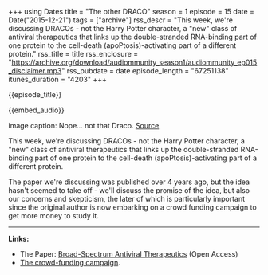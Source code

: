 +++
using Dates
title = "The other DRACO"
season = 1
episode = 15
date = Date("2015-12-21")
tags = ["archive"]
rss_descr = "This week, we're discussing DRACOs - not the Harry Potter character, a \"new\" class of antiviral therapeutics that links up the double-stranded RNA-binding part of one protein to the cell-death (apoPtosis)-activating part of a different protein."
rss_title = title
rss_enclosure = "https://archive.org/download/audiommunity_season1/audiommunity_ep015_disclaimer.mp3"
rss_pubdate = date
episode_length = "67251138"
itunes_duration = "4203"
+++

{{episode_title}}

{{embed_audio}}

image caption: Nope... not that Draco. [Source](http://wicked-sisters.deviantart.com/art/2-Revenge-Draco-Malfoy-64833189)

This week, we're discussing DRACOs - not the Harry Potter character, a "new" class of antiviral therapeutics that links up the double-stranded RNA-binding part of one protein to the cell-death (apoPtosis)-activating part of a different protein.

The paper we're discussing was published over 4 years ago, but the idea hasn't seemed to take off - we'll discuss the promise of the idea, but also our concerns and skepticism, the later of which is particularly important since the original author is now embarking on a crowd funding campaign to get more money to study it.

---

**Links:**

- The Paper: [Broad-Spectrum Antiviral Therapeutics](http://journals.plos.org/plosone/article?id=10.1371/journal.pone.0022572) (Open Access)
- [The crowd-funding campaign](https://www.indiegogo.com/projects/dracos-may-be-effective-against-all-viruses#/).
